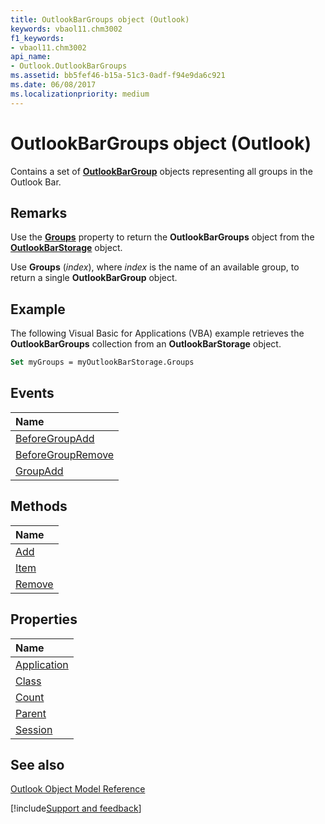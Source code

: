 ```yaml
---
title: OutlookBarGroups object (Outlook)
keywords: vbaol11.chm3002
f1_keywords:
- vbaol11.chm3002
api_name:
- Outlook.OutlookBarGroups
ms.assetid: bb5fef46-b15a-51c3-0adf-f94e9da6c921
ms.date: 06/08/2017
ms.localizationpriority: medium
---
```



# OutlookBarGroups object (Outlook)

Contains a set of **[OutlookBarGroup](Outlook.OutlookBarGroup.md)** objects representing all groups in the Outlook Bar.


## Remarks

Use the **[Groups](Outlook.OutlookBarStorage.Groups.md)** property to return the **OutlookBarGroups** object from the **[OutlookBarStorage](Outlook.OutlookBarStorage.md)** object.

Use **Groups** (_index_), where _index_ is the name of an available group, to return a single **OutlookBarGroup** object.


## Example

The following Visual Basic for Applications (VBA) example retrieves the **OutlookBarGroups** collection from an **OutlookBarStorage** object.


```vb
Set myGroups = myOutlookBarStorage.Groups
```


## Events



|Name|
|:-----|
|[BeforeGroupAdd](Outlook.OutlookBarGroups.BeforeGroupAdd.md)|
|[BeforeGroupRemove](Outlook.OutlookBarGroups.BeforeGroupRemove.md)|
|[GroupAdd](Outlook.OutlookBarGroups.GroupAdd.md)|

## Methods



|Name|
|:-----|
|[Add](Outlook.OutlookBarGroups.Add.md)|
|[Item](Outlook.OutlookBarGroups.Item.md)|
|[Remove](Outlook.OutlookBarGroups.Remove.md)|

## Properties



|Name|
|:-----|
|[Application](Outlook.OutlookBarGroups.Application.md)|
|[Class](Outlook.OutlookBarGroups.Class.md)|
|[Count](Outlook.OutlookBarGroups.Count.md)|
|[Parent](Outlook.OutlookBarGroups.Parent.md)|
|[Session](Outlook.OutlookBarGroups.Session.md)|

## See also


[Outlook Object Model Reference](overview/Outlook/object-model.md)

[!include[Support and feedback](~/includes/feedback-boilerplate.md)]